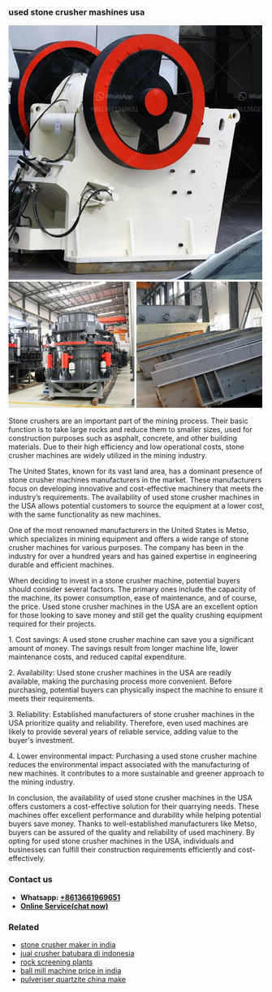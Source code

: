 <h3>used stone crusher mashines usa</h3><img src='1708666508.jpg' alt=''><p>Stone crushers are an important part of the mining process. Their basic function is to take large rocks and reduce them to smaller sizes, used for construction purposes such as asphalt, concrete, and other building materials. Due to their high efficiency and low operational costs, stone crusher machines are widely utilized in the mining industry.</p><p>The United States, known for its vast land area, has a dominant presence of stone crusher machines manufacturers in the market. These manufacturers focus on developing innovative and cost-effective machinery that meets the industry’s requirements. The availability of used stone crusher machines in the USA allows potential customers to source the equipment at a lower cost, with the same functionality as new machines.</p><p>One of the most renowned manufacturers in the United States is Metso, which specializes in mining equipment and offers a wide range of stone crusher machines for various purposes. The company has been in the industry for over a hundred years and has gained expertise in engineering durable and efficient machines.</p><p>When deciding to invest in a stone crusher machine, potential buyers should consider several factors. The primary ones include the capacity of the machine, its power consumption, ease of maintenance, and of course, the price. Used stone crusher machines in the USA are an excellent option for those looking to save money and still get the quality crushing equipment required for their projects.</p><p>1. Cost savings: A used stone crusher machine can save you a significant amount of money. The savings result from longer machine life, lower maintenance costs, and reduced capital expenditure.</p><p>2. Availability: Used stone crusher machines in the USA are readily available, making the purchasing process more convenient. Before purchasing, potential buyers can physically inspect the machine to ensure it meets their requirements.</p><p>3. Reliability: Established manufacturers of stone crusher machines in the USA prioritize quality and reliability. Therefore, even used machines are likely to provide several years of reliable service, adding value to the buyer's investment.</p><p>4. Lower environmental impact: Purchasing a used stone crusher machine reduces the environmental impact associated with the manufacturing of new machines. It contributes to a more sustainable and greener approach to the mining industry.</p><p>In conclusion, the availability of used stone crusher machines in the USA offers customers a cost-effective solution for their quarrying needs. These machines offer excellent performance and durability while helping potential buyers save money. Thanks to well-established manufacturers like Metso, buyers can be assured of the quality and reliability of used machinery. By opting for used stone crusher machines in the USA, individuals and businesses can fulfill their construction requirements efficiently and cost-effectively.</p><h3>Contact us</h3><ul><li><strong>Whatsapp:&nbsp;<a href="https://wa.me/8613661969651">+8613661969651</a></strong></li><li><a href="https://swt.shibang-china.com/?git&amp;zhl&amp;used stone crusher mashines usa"><strong>Online Service(chat now)</strong></a></li></ul><h3>Related</h3><ul><li><a href='stone crusher maker in india.md'>stone crusher maker in india</a></li><li><a href='jual crusher batubara di indonesia.md'>jual crusher batubara di indonesia</a></li><li><a href='rock screening plants.md'>rock screening plants</a></li><li><a href='ball mill machine price in india.md'>ball mill machine price in india</a></li><li><a href='pulveriser quartzite china make.md'>pulveriser quartzite china make</a></li></ul>